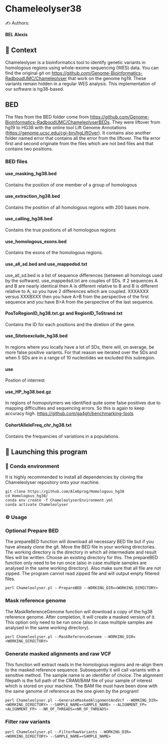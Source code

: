 # Chameleolyser38

✍ Authors:

**BEL Alexis**

## 🤔 Context

Chameleolyser is a bioinformatics tool to identify genetic variants in homologous regions using whole-exome sequencing (WES) data. You can find the original git on https://github.com/Genome-Bioinformatics-RadboudUMC/Chameleolyser that work on the genome hg19.
These variants remain hidden in a regular WES analysis. This implementation of our software is hg38-based.

## BED

The files from the BED folder come from https://github.com/Genome-Bioinformatics-RadboudUMC/ChameleolyserBEDs. They were liftover from hg19 to HG38 with the online tool Lift Genome Annotations (https://genome.ucsc.edu/cgi-bin/hgLiftOver). It contains also another folder named error that contains all the error from the liftover. The file error first and second originate from the files which are not bed files and that contains two positions.

### BED files

#### use_masking_hg38.bed
Contains the position of one member of a group of homologous

#### use_extraction_hg38.bed
Contains the position of all homologous regions with 200 bases more.

#### use_calling_hg38.bed
Contains the true positions of all homologous regions

#### use_homologous_exons.bed
Contains the exons of the homologous regions.

#### use_all_sd.bed and use_mappedsd.txt
use_all_sd.bed is a list of sequence differences (between all homologs used by the software). 
use_mappedsd.txt are couples of SDs. If 2 sequences A and B are nearly identical then A is different relative to B and B is different relative to A, so you have 2 differences which are coupled. XXXAXXX versus XXXBXXX then you have A>B from the perspective of the first sequence and you have B>A from the perspective of the last sequence. 

#### PosToRegionID_hg38.txt.gz and RegionID_ToStrand.txt
Contains the ID for each positions and the diretion of the gene.

#### use_Sitetoexclude_hg38.bed
In regions where you locally have a lot of SDs, there will, on average, be more false positive variants. For that reason we iterated over the SDs and when 5 SDs are in a range of 10 nucleotides we excluded this subregion.

#### use
Postion of interrest

#### use_HP_hg38.bed.gz
In regions of homopolymers we identified quite some false positives due to mapping difficulties and sequencing errors. So this is again to keep accuracy high. https://github.com/ga4gh/benchmarking-tools

#### CohortAlleleFreq_chr_hg38.txt
Contains the frequencies of variations in a populations.

## 🚀 Launching this program

### 🐍 Conda environment

It is highly recommended to install all dependencies by cloning the Chameleolyser repository onto your machine. 
```
git clone https://github.com/Ale6prog/Homologous_hg38
cd Homologous_hg38/
conda env create -f ChameleolyserEnvironment.yml
conda activate Chameleolyser
```
### ⚙️ Usage

### Optional Prepare BED

The prepareBED function will download all necessary BED file but if you have already clone the git. Move the BED file in your working directories.
The working directory is the directory in which all intermediate and result files will be written. Choose an existing directory for this. The prepareBED function only need to be run once (also in case multiple samples are analysed in the same working directory). Also make sure that all file are not zipped. The program cannot read zipped file and will output empty filtered files.
```
perl Chameleolyser.pl --PrepareBED --WORKING_DIR=<WORKING_DIRECTORY>
```
### Mask reference genome

The MaskReferenceGenome function will download a copy of the hg38 reference genome. After completion, it will create a masked version of it. This option only need to be run once (also in case multiple samples are analysed in the same working directory).
```
perl Chameleolyser.pl --MaskReferenceGenome --WORKING_DIR=<WORKING_DIRECTORY>
```

### Generate masked alignments and raw VCF

This function will extract reads in the homologous regions and re-align them to the masked reference sequence. Subsequently it will call variants with a sensitive method. The sample name is an identifier of choice. The alignment filepath is the full path of the CRAM/BAM file of your sample of interest which is stored on your machine. The BAM file must have been done with the same genome of reference as the one given by the program!

```
perl Chameleolyser.pl --GenerateMaskedAlignmentAndVcf --WORKING_DIR=<WORKING_DIRECTORY> --SAMPLE_NAME=<SAMPLE_NAME> --ALIGNMENT_FP=<ALIGNMENT_FP> --NR_OF_THREADS=<NR_OF_THREADS>
```
### Filter raw variants

```
perl Chameleolyser.pl --FilterRawVariants --WORKING_DIR=<WORKING_DIRECTORY> --SAMPLE_NAME=<SAMPLE_NAME>
```
















